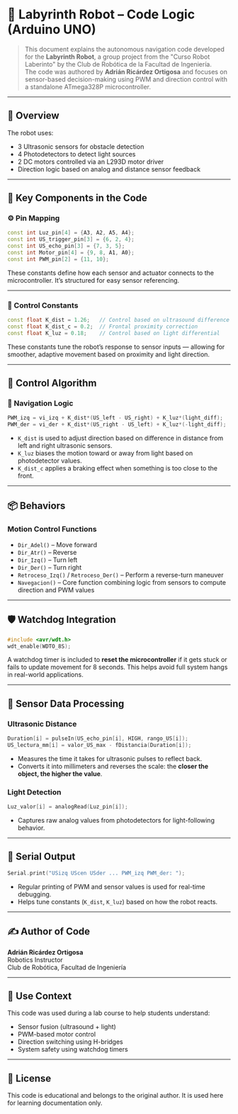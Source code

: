 # 🧠 Labyrinth Robot – Code Logic (Arduino UNO)

> This document explains the autonomous navigation code developed for the **Labyrinth Robot**, a group project from the "Curso Robot Laberinto" by the Club de Robótica de la Facultad de Ingeniería.  
> The code was authored by **Adrián Ricárdez Ortigosa** and focuses on sensor-based decision-making using PWM and direction control with a standalone ATmega328P microcontroller.

---

## 🚀 Overview

The robot uses:
- 3 Ultrasonic sensors for obstacle detection
- 4 Photodetectors to detect light sources
- 2 DC motors controlled via an L293D motor driver
- Direction logic based on analog and distance sensor feedback

---

## 🧩 Key Components in the Code

### ⚙️ Pin Mapping

```cpp
const int Luz_pin[4] = {A3, A2, A5, A4};
const int US_trigger_pin[3] = {6, 2, 4};
const int US_echo_pin[3] = {7, 3, 5};
const int Motor_pin[4] = {9, 8, A1, A0};
const int PWM_pin[2] = {11, 10};
```

These constants define how each sensor and actuator connects to the microcontroller. It’s structured for easy sensor referencing.

---

### 🧠 Control Constants

```cpp
const float K_dist = 1.26;   // Control based on ultrasound difference
const float K_dist_c = 0.2;  // Frontal proximity correction
const float K_luz = 0.18;    // Control based on light differential
```

These constants tune the robot’s response to sensor inputs — allowing for smoother, adaptive movement based on proximity and light direction.

---

## 🧠 Control Algorithm

### 🔄 Navigation Logic

```cpp
PWM_izq = vi_izq + K_dist*(US_left - US_right) + K_luz*(light_diff);
PWM_der = vi_der + K_dist*(US_right - US_left) + K_luz*(-light_diff);
```

- `K_dist` is used to adjust direction based on difference in distance from left and right ultrasonic sensors.
- `K_luz` biases the motion toward or away from light based on photodetector values.
- `K_dist_c` applies a braking effect when something is too close to the front.

---

## 📦 Behaviors

### Motion Control Functions

- `Dir_Adel()` – Move forward  
- `Dir_Atr()` – Reverse  
- `Dir_Izq()` – Turn left  
- `Dir_Der()` – Turn right  
- `Retroceso_Izq()` / `Retroceso_Der()` – Perform a reverse-turn maneuver  
- `Navegacion()` – Core function combining logic from sensors to compute direction and PWM values

---

## 🛡️ Watchdog Integration

```cpp
#include <avr/wdt.h>
wdt_enable(WDTO_8S);
```

A watchdog timer is included to **reset the microcontroller** if it gets stuck or fails to update movement for 8 seconds. This helps avoid full system hangs in real-world applications.

---

## 🧪 Sensor Data Processing

### Ultrasonic Distance

```cpp
Duration[i] = pulseIn(US_echo_pin[i], HIGH, rango_US[i]);
US_lectura_mm[i] = valor_US_max - fDistancia(Duration[i]);
```

- Measures the time it takes for ultrasonic pulses to reflect back.
- Converts it into millimeters and reverses the scale: the **closer the object, the higher the value**.

### Light Detection

```cpp
Luz_valor[i] = analogRead(Luz_pin[i]);
```

- Captures raw analog values from photodetectors for light-following behavior.

---

## 🧾 Serial Output

```cpp
Serial.print("USizq UScen USder ... PWM_izq PWM_der: ");
```

- Regular printing of PWM and sensor values is used for real-time debugging.
- Helps tune constants (`K_dist`, `K_luz`) based on how the robot reacts.

---

## ✍️ Author of Code

**Adrián Ricárdez Ortigosa**  
Robotics Instructor  
Club de Robótica, Facultad de Ingeniería

---

## 📘 Use Context

This code was used during a lab course to help students understand:
- Sensor fusion (ultrasound + light)
- PWM-based motor control
- Direction switching using H-bridges
- System safety using watchdog timers

---

## 📜 License

This code is educational and belongs to the original author. It is used here for learning documentation only.
